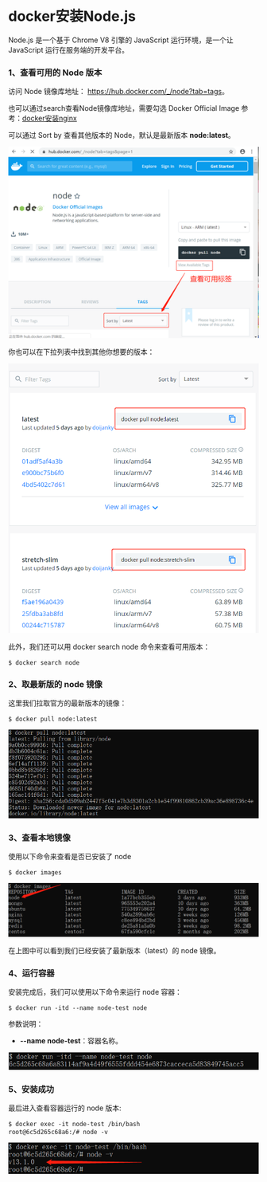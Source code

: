 # docker安装Node.js

Node.js 是一个基于 Chrome V8 引擎的 JavaScript 运行环境，是一个让 JavaScript 运行在服务端的开发平台。

### 1、查看可用的 Node 版本

访问 Node 镜像库地址： <https://hub.docker.com/_/node?tab=tags>。

也可以通过search查看Node镜像库地址，需要勾选 Docker Official Image  参考：[docker安装nginx](./docker安装nginx.md)

可以通过 Sort by 查看其他版本的 Node，默认是最新版本 **node:latest**。

![img](assets/install/node1.png)

你也可以在下拉列表中找到其他你想要的版本：

![img](assets/install/node2.png)

此外，我们还可以用 docker search node 命令来查看可用版本：

```
$ docker search node
```

### 2、取最新版的 node 镜像

这里我们拉取官方的最新版本的镜像：

```
$ docker pull node:latest
```

![img](assets/install/node3.png)

### 3、查看本地镜像

使用以下命令来查看是否已安装了 node

```
$ docker images
```

![img](assets/install/node4.png)

在上图中可以看到我们已经安装了最新版本（latest）的 node 镜像。

### 4、运行容器

安装完成后，我们可以使用以下命令来运行 node 容器：

```
$ docker run -itd --name node-test node
```

参数说明：

- **--name node-test**：容器名称。

![img](assets/install/node5.png)

### 5、安装成功

最后进入查看容器运行的 node 版本:

```
$ docker exec -it node-test /bin/bash
root@6c5d265c68a6:/# node -v
```

![img](assets/install/node6.png)